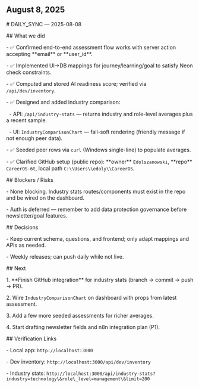 ## August 8, 2025

\# DAILY\_SYNC — 2025-08-08



\## What we did

\- ✅ Confirmed end-to-end assessment flow works with server action accepting \*\*email\*\* or \*\*user\_id\*\*.

\- ✅ Implemented UI→DB mappings for journey/learning/goal to satisfy Neon check constraints.

\- ✅ Computed and stored AI readiness score; verified via `/api/dev/inventory`.

\- ✅ Designed and added industry comparison:

&nbsp; - API: `/api/industry-stats` — returns industry and role-level averages plus a recent sample.

&nbsp; - UI: `IndustryComparisonChart` — fail-soft rendering (friendly message if not enough peer data).

\- ✅ Seeded peer rows via `curl` (Windows single-line) to populate averages.

\- ✅ Clarified GitHub setup (public repo): \*\*owner\*\* `Edolszanowski`, \*\*repo\*\* `CareerOS-6t`, local path `C:\\Users\\edoly\\CareerOS`.



\## Blockers / Risks

\- None blocking. Industry stats routes/components must exist in the repo and be wired on the dashboard.

\- Auth is deferred — remember to add data protection governance before newsletter/goal features.



\## Decisions

\- Keep current schema, questions, and frontend; only adapt mappings and APIs as needed.

\- Weekly releases; can push daily while not live.



\## Next

1\. \*\*Finish GitHub integration\*\* for industry stats (branch → commit → push → PR).

2\. Wire `IndustryComparisonChart` on dashboard with props from latest assessment.

3\. Add a few more seeded assessments for richer averages.

4\. Start drafting newsletter fields and n8n integration plan (P1).



\## Verification Links

\- Local app: `http://localhost:3000`

\- Dev inventory: `http://localhost:3000/api/dev/inventory`

\- Industry stats: `http://localhost:3000/api/industry-stats?industry=technology\&role\_level=management\&limit=200`





